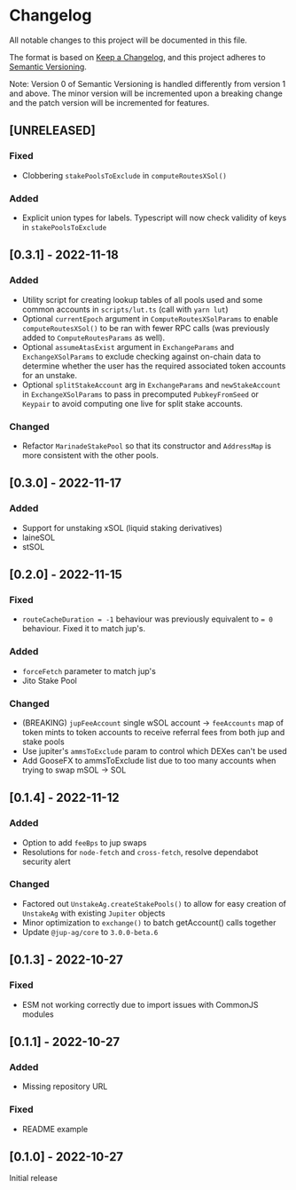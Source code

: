 # Changelog

All notable changes to this project will be documented in this file.

The format is based on [Keep a Changelog](https://keepachangelog.com/en/1.0.0/),
and this project adheres to [Semantic Versioning](https://semver.org/spec/v2.0.0.html).

Note: Version 0 of Semantic Versioning is handled differently from version 1 and above. The minor version will be incremented upon a breaking change and the patch version will be incremented for features.

## [UNRELEASED]

### Fixed

- Clobbering `stakePoolsToExclude` in `computeRoutesXSol()`

### Added

- Explicit union types for labels. Typescript will now check validity of keys in `stakePoolsToExclude` 

## [0.3.1] - 2022-11-18

### Added

- Utility script for creating lookup tables of all pools used and some common accounts in `scripts/lut.ts` (call with `yarn lut`)
- Optional `currentEpoch` argument in `ComputeRoutesXSolParams` to enable `computeRoutesXSol()` to be ran with fewer RPC calls (was previously added to `ComputeRoutesParams` as well).
- Optional `assumeAtasExist` argument in `ExchangeParams` and `ExchangeXSolParams` to exclude checking against on-chain data to determine whether the user has the required associated token accounts for an unstake.
- Optional `splitStakeAccount` arg in `ExchangeParams` and `newStakeAccount` in `ExchangeXSolParams` to pass in precomputed `PubkeyFromSeed` or `Keypair` to avoid computing one live for split stake accounts.

### Changed

- Refactor `MarinadeStakePool` so that its constructor and `AddressMap` is more consistent with the other pools. 

## [0.3.0] - 2022-11-17

### Added

- Support for unstaking xSOL (liquid staking derivatives)
- laineSOL
- stSOL

## [0.2.0] - 2022-11-15

### Fixed

- `routeCacheDuration = -1` behaviour was previously equivalent to `= 0` behaviour. Fixed it to match jup's.

### Added

- `forceFetch` parameter to match jup's
- Jito Stake Pool

### Changed

- (BREAKING) `jupFeeAccount` single wSOL account -> `feeAccounts` map of token mints to token accounts to receive referral fees from both jup and stake pools
- Use jupiter's `ammsToExclude` param to control which DEXes can't be used
- Add GooseFX to ammsToExclude list due to too many accounts when trying to swap mSOL -> SOL

## [0.1.4] - 2022-11-12

### Added

- Option to add `feeBps` to jup swaps
- Resolutions for `node-fetch` and `cross-fetch`, resolve dependabot security alert

### Changed

- Factored out `UnstakeAg.createStakePools()` to allow for easy creation of `UnstakeAg` with existing `Jupiter` objects
- Minor optimization to `exchange()` to batch getAccount() calls together
- Update `@jup-ag/core` to `3.0.0-beta.6`

## [0.1.3] - 2022-10-27

### Fixed

- ESM not working correctly due to import issues with CommonJS modules

## [0.1.1] - 2022-10-27

### Added

- Missing repository URL

### Fixed

- README example

## [0.1.0] - 2022-10-27
Initial release
